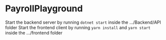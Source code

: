 # PayrollPlayground

Start the backend server by running `dotnet start` inside the .../Backend/API folder
Start the frontend client by running `yarn install` and `yarn start` inside the .../frontend folder
